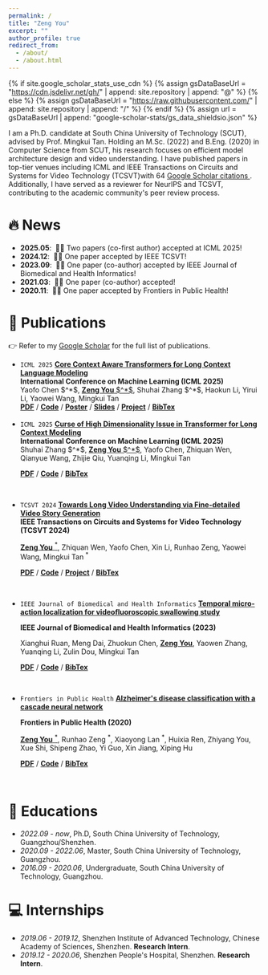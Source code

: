 ```yaml
---
permalink: /
title: "Zeng You"
excerpt: ""
author_profile: true
redirect_from: 
  - /about/
  - /about.html
---
```


{% if site.google_scholar_stats_use_cdn %}
{% assign gsDataBaseUrl = "https://cdn.jsdelivr.net/gh/" | append: site.repository | append: "@" %}
{% else %}
{% assign gsDataBaseUrl = "https://raw.githubusercontent.com/" | append: site.repository | append: "/" %}
{% endif %}
{% assign url = gsDataBaseUrl | append: "google-scholar-stats/gs_data_shieldsio.json" %}

<span class='anchor' id='about-me'></span>

I am a Ph.D. candidate at South China University of Technology (SCUT), advised by Prof. Mingkui Tan. Holding an M.Sc. (2022) and B.Eng. (2020) in Computer Science from SCUT, his research focuses on efficient model architecture design and video understanding. I have published papers in top-tier venues including ICML and IEEE Transactions on Circuits and Systems for Video Technology (TCSVT)with 64 <a href='https://scholar.google.com/citations?user=7xCkJ-QAAAAJ'>Google Scholar citations </a>. Additionally, I have served as a reviewer for NeurIPS and TCSVT, contributing to the academic community's peer review process.

# 🔥 News
- **2025.05**: &nbsp;🎉🎉 Two papers (co-first author) accepted at ICML 2025!
- **2024.12**: &nbsp;🎉🎉 One paper accepted by IEEE TCSVT!
- **2023.09**: &nbsp;🎉🎉 One paper (co-author) accepted by IEEE  Journal of Biomedical and Health Informatics!
- **2021.03**: &nbsp;🎉🎉 One paper (co-author)  accepted!
- **2020.11**: &nbsp;🎉🎉 One paper accepted by Frontiers in Public Health!

# 📝 Publications 
👉 Refer to my [Google Scholar](https://scholar.google.com/citations?user=7xCkJ-QAAAAJ) for the full list of publications.

<ul>
<!-- icml cca -->
 <li><code>ICML 2025</code> <a href="https://icml.cc/virtual/2025/poster/45555"><strong>Core Context Aware Transformers for Long Context Language Modeling</strong></a><br>
 <strong>International Conference on Machine Learning (ICML 2025)</strong><br>
Yaofo Chen $^*$, <u><strong>Zeng You</strong> $^*$</u>, Shuhai Zhang $^*$, Haokun Li, Yirui Li, Yaowei Wang, Mingkui Tan <br>
<a href="https://arxiv.org/pdf/2412.12465"><strong>PDF</strong></a> / <a href=""><strong>Code</strong></a> / <a href="./poster/CCA_Poster.pdf"><strong>Poster</strong></a> / <a href="./slides/CCA_Attention_slides.pdf"><strong>Slides</strong></a> / <a href="https://bolixinyu.github.io/CCA-Attention-Page/"><strong>Project</strong></a> / <a href="./bibs/cca.txt"><strong>BibTex</strong></a> </li>
<br>
<!-- icml dga -->
<li><code>ICML 2025</code> <a href="https://icml.cc/virtual/2025/poster/46056"><strong>Curse of High Dimensionality Issue in Transformer for Long Context Modeling</strong></a><br>
<strong>International Conference on Machine Learning (ICML 2025)</strong><br>
Shuhai Zhang $^*$, <u><strong>Zeng You</strong> $^*$</u>, Yaofo Chen, Zhiquan Wen, Qianyue Wang, Zhijie Qiu, Yuanqing Li, Mingkui Tan <br>

<a href="https://arxiv.org/pdf/2505.22107v2"><strong>PDF</strong></a> / <a href="https://github.com/bolixinyu/DynamicGroupAttention"><strong>Code</strong></a> / <a href="./bibs/dga.txt"><strong>BibTex</strong></a> </li>
<br>

<!-- tcsvt fdvs-->
<li><code>TCSVT 2024</code> <a href="https://ieeexplore.ieee.org/abstract/document/10789221"><strong>Towards Long Video Understanding via Fine-detailed Video Story Generation</strong></a> <br>
<strong>IEEE Transactions on Circuits and Systems for Video Technology (TCSVT 2024)</strong><br>

<u><strong>Zeng You</strong> $^*$</u>, Zhiquan Wen, Yaofo Chen, Xin Li, Runhao Zeng, Yaowei Wang, Mingkui Tan $^*$ <br>

<a href="https://arxiv.org/pdf/2412.06182"><strong>PDF</strong></a> / <a href="https://github.com/bolixinyu/FDVS"><strong>Code</strong></a> / <a href="https://bolixinyu.github.io/FDVS/"><strong>Project</strong></a> / <a href="./bibs/fdvs.txt"><strong>BibTex</strong></a> </li>
<br>

<!-- medical -->
<li><code>IEEE Journal of Biomedical and Health Informatics</code> <a href="https://ieeexplore.ieee.org/abstract/document/10244004/"><strong>Temporal micro-action localization for videofluoroscopic swallowing study</strong></a> <br>

<strong> IEEE Journal of Biomedical and Health Informatics (2023)</strong> <br>

Xianghui Ruan, Meng Dai, Zhuokun Chen, <u><strong>Zeng You</strong></u>, Yaowen Zhang, Yuanqing Li, Zulin Dou, Mingkui Tan <br>

<a href="https://ieeexplore.ieee.org/abstract/document/10244004/"><strong>PDF</strong></a> / <a href=""><strong>Code</strong></a> / <a href="./bibs/videoswallow.txt"><strong>BibTex</strong></a> </li><br>

<!-- frontiers -->
<li><code>Frontiers in Public Health</code> <a href="https://www.frontiersin.org/articles/10.3389/fpubh.2020.584387/full"><strong>Alzheimer's disease classification with a cascade neural network</strong></a><br>

<strong>Frontiers in Public Health (2020)</strong><br>

<u><strong>Zeng You</strong> $^*$</u>, Runhao Zeng $^*$, Xiaoyong Lan $^*$, Huixia Ren, Zhiyang You, Xue Shi, Shipeng Zhao, Yi Guo, Xin Jiang, Xiping Hu <br>

<a href="https://www.frontiersin.org/journals/public-health/articles/10.3389/fpubh.2020.584387/pdf"><strong>PDF</strong></a> / <a href=""><strong>Code</strong></a> / <a href="./bibs/cascade.txt"><strong>BibTex</strong></a> </li><br>
</ul>

# 📖 Educations
- *2022.09 - now*, Ph.D, South China University of Technology, Guangzhou/Shenzhen. 
- *2020.09 - 2022.06*, Master, South China University of Technology, Guangzhou.
- *2016.09 - 2020.06*, Undergraduate, South China University of Technology, Guangzhou.

# 💻 Internships
- *2019.06 - 2019.12*, Shenzhen Institute of Advanced Technology, Chinese Academy of Sciences, Shenzhen.
**Research Intern**.
- *2019.12 - 2020.06*, Shenzhen People's Hospital, Shenzhen.
**Research Intern**.